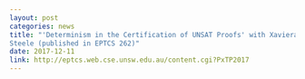```yaml
---
layout: post
categories: news
title: "'Determinism in the Certification of UNSAT Proofs' with Xaviera
Steele (published in EPTCS 262)"
date: 2017-12-11
link: http://eptcs.web.cse.unsw.edu.au/content.cgi?PxTP2017
---
```

